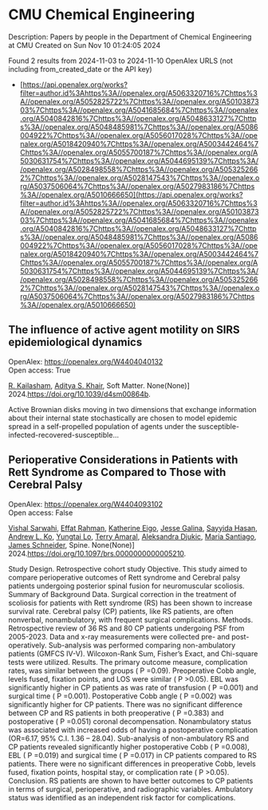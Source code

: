 # CMU Chemical Engineering
Description: Papers by people in the Department of Chemical Engineering at CMU
Created on Sun Nov 10 01:24:05 2024

Found 2 results from 2024-11-03 to 2024-11-10
OpenAlex URLS (not including from_created_date or the API key)
- [https://api.openalex.org/works?filter=author.id%3Ahttps%3A//openalex.org/A5063320716%7Chttps%3A//openalex.org/A5052825722%7Chttps%3A//openalex.org/A5010387303%7Chttps%3A//openalex.org/A5041685684%7Chttps%3A//openalex.org/A5040842816%7Chttps%3A//openalex.org/A5048633127%7Chttps%3A//openalex.org/A5048485981%7Chttps%3A//openalex.org/A5086004922%7Chttps%3A//openalex.org/A5056017028%7Chttps%3A//openalex.org/A5018420940%7Chttps%3A//openalex.org/A5003442464%7Chttps%3A//openalex.org/A5055700187%7Chttps%3A//openalex.org/A5030631754%7Chttps%3A//openalex.org/A5044695139%7Chttps%3A//openalex.org/A5028498558%7Chttps%3A//openalex.org/A5053252662%7Chttps%3A//openalex.org/A5028147543%7Chttps%3A//openalex.org/A5037506064%7Chttps%3A//openalex.org/A5027983186%7Chttps%3A//openalex.org/A5010666650](https://api.openalex.org/works?filter=author.id%3Ahttps%3A//openalex.org/A5063320716%7Chttps%3A//openalex.org/A5052825722%7Chttps%3A//openalex.org/A5010387303%7Chttps%3A//openalex.org/A5041685684%7Chttps%3A//openalex.org/A5040842816%7Chttps%3A//openalex.org/A5048633127%7Chttps%3A//openalex.org/A5048485981%7Chttps%3A//openalex.org/A5086004922%7Chttps%3A//openalex.org/A5056017028%7Chttps%3A//openalex.org/A5018420940%7Chttps%3A//openalex.org/A5003442464%7Chttps%3A//openalex.org/A5055700187%7Chttps%3A//openalex.org/A5030631754%7Chttps%3A//openalex.org/A5044695139%7Chttps%3A//openalex.org/A5028498558%7Chttps%3A//openalex.org/A5053252662%7Chttps%3A//openalex.org/A5028147543%7Chttps%3A//openalex.org/A5037506064%7Chttps%3A//openalex.org/A5027983186%7Chttps%3A//openalex.org/A5010666650)

## The influence of active agent motility on SIRS epidemiological dynamics   

OpenAlex: https://openalex.org/W4404040132    
Open access: True
    
[R. Kailasham](https://openalex.org/A5034160371), [Aditya S. Khair](https://openalex.org/A5018420940), Soft Matter. None(None)] 2024.https://doi.org/10.1039/d4sm00864b.
    
Active Brownian disks moving in two dimensions that exchange information about their internal state stochastically are chosen to model epidemic spread in a self-propelled population of agents under the susceptible-infected-recovered-susceptible...    

    

## Perioperative Considerations in Patients with Rett Syndrome as Compared to Those with Cerebral Palsy   

OpenAlex: https://openalex.org/W4404093102    
Open access: False
    
[Vishal Sarwahi](https://openalex.org/A5032266776), [Effat Rahman](https://openalex.org/A5106577048), [Katherine Eigo](https://openalex.org/A5106577047), [Jesse Galina](https://openalex.org/A5037787871), [Sayyida Hasan](https://openalex.org/A5042155703), [Andrew L. Ko](https://openalex.org/A5070970490), [Yungtai Lo](https://openalex.org/A5086230340), [Terry Amaral](https://openalex.org/A5075376507), [Aleksandra Djukic](https://openalex.org/A5113515922), [Maria Santiago](https://openalex.org/A5090577014), [James Schneider](https://openalex.org/A5028147543), Spine. None(None)] 2024.https://doi.org/10.1097/brs.0000000000005210.
    
Study Design. Retrospective cohort study Objective. This study aimed to compare perioperative outcomes of Rett syndrome and Cerebral palsy patients undergoing posterior spinal fusion for neuromuscular scoliosis. Summary of Background Data. Surgical correction in the treatment of scoliosis for patients with Rett syndrome (RS) has been shown to increase survival rate. Cerebral palsy (CP) patients, like RS patients, are often nonverbal, nonambulatory, with frequent surgical complications. Methods. Retrospective review of 36 RS and 80 CP patients undergoing PSF from 2005-2023. Data and x-ray measurements were collected pre- and post-operatively. Sub-analysis was performed comparing non-ambulatory patients (GMFCS IV-V). Wilcoxon-Rank Sum, Fisher’s Exact, and Chi-square tests were utilized. Results. The primary outcome measure, complication rates, was similar between the groups ( P =0.09). Preoperative Cobb angle, levels fused, fixation points, and LOS were similar ( P >0.05). EBL was significantly higher in CP patients as was rate of transfusion ( P =0.001) and surgical time ( P =0.001). Postoperative Cobb angle ( P =0.002) was significantly higher for CP patients. There was no significant difference between CP and RS patients in both preoperative ( P =0.383) and postoperative ( P =0.051) coronal decompensation. Nonambulatory status was associated with increased odds of having a postoperative complication (OR=6.17, 95% C.I. 1.36 – 28.04). Sub-analysis of non-ambulatory RS and CP patients revealed significantly higher postoperative Cobb ( P =0.008), EBL ( P =0.019) and surgical time ( P =0.017) in CP patients compared to RS patients. There were no significant differences in preoperative Cobb, levels fused, fixation points, hospital stay, or complication rate ( P >0.05). Conclusion. RS patients are shown to have better outcomes to CP patients in terms of surgical, perioperative, and radiographic variables. Ambulatory status was identified as an independent risk factor for complications.    

    
